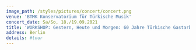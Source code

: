 ```yaml
---
image_path: /styles/pictures/concert/concert.png
venue: 'BTMK Konservatorium für Türkische Musik'
concert_date: Sa/So, 18./19.09.2021
title: 'WORKSHOP: Gestern, Heute und Morgen: 60 Jahre Türkische Gastarbeiter:innen in Deutschland: KOMPOSITION FILMMUSIK'
address: Berlin
details: #tour 
---
```

